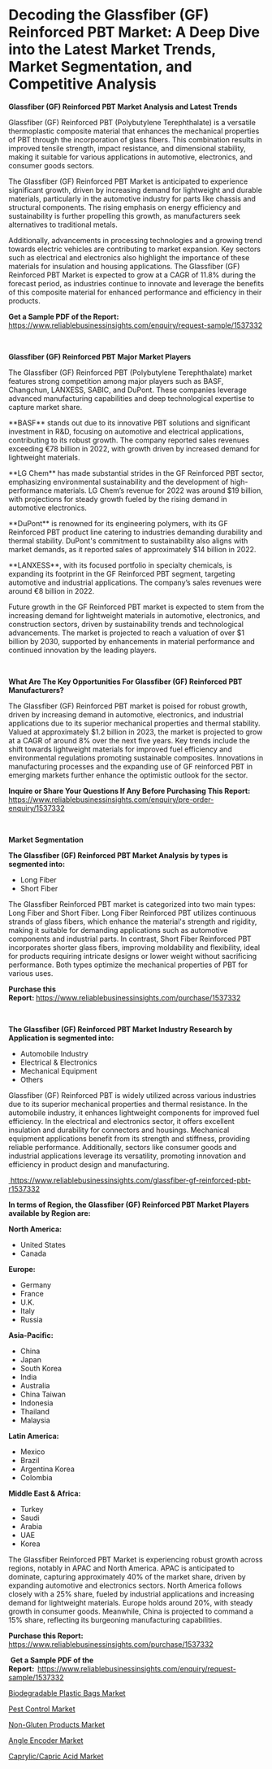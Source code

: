 <p><h1>Decoding the Glassfiber (GF) Reinforced PBT Market: A Deep Dive into the Latest Market Trends, Market Segmentation, and Competitive Analysis</h1></p><p><strong>Glassfiber (GF) Reinforced PBT Market Analysis and Latest Trends</strong></p>
<p><p>Glassfiber (GF) Reinforced PBT (Polybutylene Terephthalate) is a versatile thermoplastic composite material that enhances the mechanical properties of PBT through the incorporation of glass fibers. This combination results in improved tensile strength, impact resistance, and dimensional stability, making it suitable for various applications in automotive, electronics, and consumer goods sectors.</p><p>The Glassfiber (GF) Reinforced PBT Market is anticipated to experience significant growth, driven by increasing demand for lightweight and durable materials, particularly in the automotive industry for parts like chassis and structural components. The rising emphasis on energy efficiency and sustainability is further propelling this growth, as manufacturers seek alternatives to traditional metals.</p><p>Additionally, advancements in processing technologies and a growing trend towards electric vehicles are contributing to market expansion. Key sectors such as electrical and electronics also highlight the importance of these materials for insulation and housing applications. The Glassfiber (GF) Reinforced PBT Market is expected to grow at a CAGR of 11.8% during the forecast period, as industries continue to innovate and leverage the benefits of this composite material for enhanced performance and efficiency in their products.</p></p>
<p><strong>Get a Sample PDF of the Report:&nbsp;</strong> <a href="https://www.reliablebusinessinsights.com/enquiry/request-sample/1537332?utm_campaign=118&utm_medium=2&utm_source=Github&utm_content=ia&utm_term=29092024&utm_id=glassfiber-gf-reinforced-pbt">https://www.reliablebusinessinsights.com/enquiry/request-sample/1537332</a></p>
<p>&nbsp;</p>
<p><strong>Glassfiber (GF) Reinforced PBT Major Market Players</strong></p>
<p><p>The Glassfiber (GF) Reinforced PBT (Polybutylene Terephthalate) market features strong competition among major players such as BASF, Changchun, LANXESS, SABIC, and DuPont. These companies leverage advanced manufacturing capabilities and deep technological expertise to capture market share.</p><p>**BASF** stands out due to its innovative PBT solutions and significant investment in R&D, focusing on automotive and electrical applications, contributing to its robust growth. The company reported sales revenues exceeding €78 billion in 2022, with growth driven by increased demand for lightweight materials.</p><p>**LG Chem** has made substantial strides in the GF Reinforced PBT sector, emphasizing environmental sustainability and the development of high-performance materials. LG Chem’s revenue for 2022 was around $19 billion, with projections for steady growth fueled by the rising demand in automotive electronics.</p><p>**DuPont** is renowned for its engineering polymers, with its GF Reinforced PBT product line catering to industries demanding durability and thermal stability. DuPont's commitment to sustainability also aligns with market demands, as it reported sales of approximately $14 billion in 2022.</p><p>**LANXESS**, with its focused portfolio in specialty chemicals, is expanding its footprint in the GF Reinforced PBT segment, targeting automotive and industrial applications. The company’s sales revenues were around €8 billion in 2022.</p><p>Future growth in the GF Reinforced PBT market is expected to stem from the increasing demand for lightweight materials in automotive, electronics, and construction sectors, driven by sustainability trends and technological advancements. The market is projected to reach a valuation of over $1 billion by 2030, supported by enhancements in material performance and continued innovation by the leading players.</p></p>
<p>&nbsp;</p>
<p><strong>What Are The Key Opportunities For Glassfiber (GF) Reinforced PBT Manufacturers?</strong></p>
<p><p>The Glassfiber (GF) Reinforced PBT market is poised for robust growth, driven by increasing demand in automotive, electronics, and industrial applications due to its superior mechanical properties and thermal stability. Valued at approximately $1.2 billion in 2023, the market is projected to grow at a CAGR of around 8% over the next five years. Key trends include the shift towards lightweight materials for improved fuel efficiency and environmental regulations promoting sustainable composites. Innovations in manufacturing processes and the expanding use of GF reinforced PBT in emerging markets further enhance the optimistic outlook for the sector.</p></p>
<p><strong>Inquire or Share Your Questions If Any Before Purchasing This Report:</strong> <a href="https://www.reliablebusinessinsights.com/enquiry/pre-order-enquiry/1537332?utm_campaign=118&utm_medium=2&utm_source=Github&utm_content=ia&utm_term=29092024&utm_id=glassfiber-gf-reinforced-pbt">https://www.reliablebusinessinsights.com/enquiry/pre-order-enquiry/1537332</a></p>
<p>&nbsp;</p>
<p><strong>Market Segmentation</strong></p>
<p><strong>The Glassfiber (GF) Reinforced PBT Market Analysis by types is segmented into:</strong></p>
<p><ul><li>Long Fiber</li><li>Short Fiber</li></ul></p>
<p><p>The Glassfiber Reinforced PBT market is categorized into two main types: Long Fiber and Short Fiber. Long Fiber Reinforced PBT utilizes continuous strands of glass fibers, which enhance the material's strength and rigidity, making it suitable for demanding applications such as automotive components and industrial parts. In contrast, Short Fiber Reinforced PBT incorporates shorter glass fibers, improving moldability and flexibility, ideal for products requiring intricate designs or lower weight without sacrificing performance. Both types optimize the mechanical properties of PBT for various uses.</p></p>
<p><strong>Purchase this Report:&nbsp;</strong><a href="https://www.reliablebusinessinsights.com/purchase/1537332?utm_campaign=118&utm_medium=2&utm_source=Github&utm_content=ia&utm_term=29092024&utm_id=glassfiber-gf-reinforced-pbt">https://www.reliablebusinessinsights.com/purchase/1537332</a></p>
<p>&nbsp;</p>
<p><strong>The Glassfiber (GF) Reinforced PBT Market Industry Research by Application is segmented into:</strong></p>
<p><ul><li>Automobile Industry</li><li>Electrical & Electronics</li><li>Mechanical Equipment</li><li>Others</li></ul></p>
<p><p>Glassfiber (GF) Reinforced PBT is widely utilized across various industries due to its superior mechanical properties and thermal resistance. In the automobile industry, it enhances lightweight components for improved fuel efficiency. In the electrical and electronics sector, it offers excellent insulation and durability for connectors and housings. Mechanical equipment applications benefit from its strength and stiffness, providing reliable performance. Additionally, sectors like consumer goods and industrial applications leverage its versatility, promoting innovation and efficiency in product design and manufacturing.</p></p>
<p><a href="https://www.reliablebusinessinsights.com/glassfiber-gf-reinforced-pbt-r1537332?utm_campaign=118&utm_medium=2&utm_source=Github&utm_content=ia&utm_term=29092024&utm_id=glassfiber-gf-reinforced-pbt">&nbsp;https://www.reliablebusinessinsights.com/glassfiber-gf-reinforced-pbt-r1537332</a></p>
<p><strong>In terms of Region, the Glassfiber (GF) Reinforced PBT Market Players available by Region are:</strong></p>
<p>
    <p> <strong> North America: </strong>
        <ul>
            <li>United States</li>
            <li>Canada</li>
        </ul>
        </p> 
    <p> <strong> Europe: </strong>
        <ul>
            <li>Germany</li>
            <li>France</li>
            <li>U.K.</li>
            <li>Italy</li>
            <li>Russia</li>
        </ul>
        </p> 
    <p> <strong> Asia-Pacific: </strong>
        <ul>
            <li>China</li>
            <li>Japan</li>
            <li>South Korea</li>
            <li>India</li>
            <li>Australia</li>
            <li>China Taiwan</li>
            <li>Indonesia</li>
            <li>Thailand</li>
            <li>Malaysia</li>
        </ul>
        </p> 
    <p> <strong> Latin America: </strong>
        <ul>
            <li>Mexico</li>
            <li>Brazil</li>
            <li>Argentina Korea</li>
            <li>Colombia</li>
        </ul>
        </p> 
    <p> <strong> Middle East & Africa: </strong>
        <ul>
            <li>Turkey</li>
            <li>Saudi</li>
            <li>Arabia</li>
            <li>UAE</li>
            <li>Korea</li>
        </ul>
    </p>
    </p>
<p><p>The Glassfiber Reinforced PBT Market is experiencing robust growth across regions, notably in APAC and North America. APAC is anticipated to dominate, capturing approximately 40% of the market share, driven by expanding automotive and electronics sectors. North America follows closely with a 25% share, fueled by industrial applications and increasing demand for lightweight materials. Europe holds around 20%, with steady growth in consumer goods. Meanwhile, China is projected to command a 15% share, reflecting its burgeoning manufacturing capabilities.</p></p>
<p><strong>Purchase this Report: </strong><a href="https://www.reliablebusinessinsights.com/purchase/1537332?utm_campaign=118&utm_medium=2&utm_source=Github&utm_content=ia&utm_term=29092024&utm_id=glassfiber-gf-reinforced-pbt">https://www.reliablebusinessinsights.com/purchase/1537332</a></p>
<p>&nbsp;<strong>Get a Sample PDF of the Report:&nbsp;&nbsp;</strong><a href="https://www.reliablebusinessinsights.com/enquiry/request-sample/1537332?utm_campaign=118&utm_medium=2&utm_source=Github&utm_content=ia&utm_term=29092024&utm_id=glassfiber-gf-reinforced-pbt">https://www.reliablebusinessinsights.com/enquiry/request-sample/1537332</a></p>
<p><strong></strong></p>
<p><p><a href="https://www.linkedin.com/pulse/global-biodegradable-plastic-bags-market-projected-grow-cagr-ep2sc?utm_campaign=118&utm_medium=2&utm_source=Github&utm_content=ia&utm_term=29092024&utm_id=glassfiber-gf-reinforced-pbt">Biodegradable Plastic Bags Market</a></p><p><a href="https://www.linkedin.com/pulse/pest-control-market-investigation-industry-evolution-forecast-3srwc?utm_campaign=118&utm_medium=2&utm_source=Github&utm_content=ia&utm_term=29092024&utm_id=glassfiber-gf-reinforced-pbt">Pest Control Market</a></p><p><a href="https://github.com/bonniej5vb/Market-Research-Report-List-1/blob/main/non-gluten-products-market.md?utm_campaign=118&utm_medium=2&utm_source=Github&utm_content=ia&utm_term=29092024&utm_id=glassfiber-gf-reinforced-pbt">Non-Gluten Products Market</a></p><p><a href="https://issuu.com/reportprime-2/docs/angle-encoder-market-size-2030.pptx_8217553e4d8f8e?utm_campaign=118&utm_medium=2&utm_source=Github&utm_content=ia&utm_term=29092024&utm_id=glassfiber-gf-reinforced-pbt">Angle Encoder Market</a></p><p><a href="https://github.com/MatthewHernandez403/Market-Research-Report-List-1/blob/main/capryliccapric-acid-market.md?utm_campaign=118&utm_medium=2&utm_source=Github&utm_content=ia&utm_term=29092024&utm_id=glassfiber-gf-reinforced-pbt">Caprylic/Capric Acid Market</a></p></p>